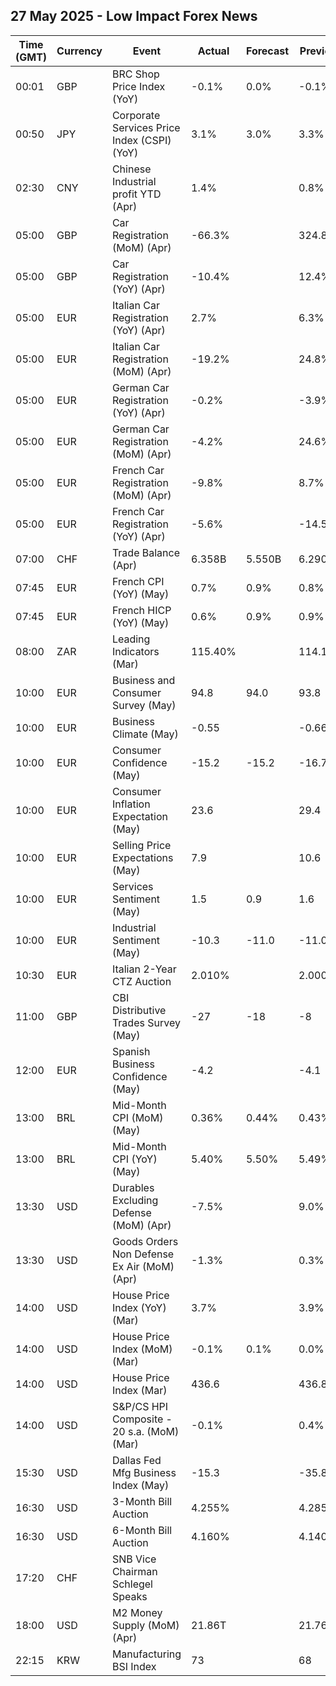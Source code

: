 ## 27 May 2025 - Low Impact Forex News

| Time (GMT) | Currency | Event | Actual | Forecast | Previous |
|------|----------|-------|--------|----------|----------|
| 00:01 | GBP | BRC Shop Price Index (YoY) | -0.1% | 0.0% | -0.1% |
| 00:50 | JPY | Corporate Services Price Index (CSPI) (YoY) | 3.1% | 3.0% | 3.3% |
| 02:30 | CNY | Chinese Industrial profit YTD (Apr) | 1.4% |  | 0.8% |
| 05:00 | GBP | Car Registration (MoM) (Apr) | -66.3% |  | 324.8% |
| 05:00 | GBP | Car Registration (YoY) (Apr) | -10.4% |  | 12.4% |
| 05:00 | EUR | Italian Car Registration (YoY) (Apr) | 2.7% |  | 6.3% |
| 05:00 | EUR | Italian Car Registration (MoM) (Apr) | -19.2% |  | 24.8% |
| 05:00 | EUR | German Car Registration (YoY) (Apr) | -0.2% |  | -3.9% |
| 05:00 | EUR | German Car Registration (MoM) (Apr) | -4.2% |  | 24.6% |
| 05:00 | EUR | French Car Registration (MoM) (Apr) | -9.8% |  | 8.7% |
| 05:00 | EUR | French Car Registration (YoY) (Apr) | -5.6% |  | -14.5% |
| 07:00 | CHF | Trade Balance (Apr) | 6.358B | 5.550B | 6.290B |
| 07:45 | EUR | French CPI (YoY) (May) | 0.7% | 0.9% | 0.8% |
| 07:45 | EUR | French HICP (YoY) (May) | 0.6% | 0.9% | 0.9% |
| 08:00 | ZAR | Leading Indicators (Mar) | 115.40% |  | 114.12% |
| 10:00 | EUR | Business and Consumer Survey (May) | 94.8 | 94.0 | 93.8 |
| 10:00 | EUR | Business Climate (May) | -0.55 |  | -0.66 |
| 10:00 | EUR | Consumer Confidence (May) | -15.2 | -15.2 | -16.7 |
| 10:00 | EUR | Consumer Inflation Expectation (May) | 23.6 |  | 29.4 |
| 10:00 | EUR | Selling Price Expectations (May) | 7.9 |  | 10.6 |
| 10:00 | EUR | Services Sentiment (May) | 1.5 | 0.9 | 1.6 |
| 10:00 | EUR | Industrial Sentiment (May) | -10.3 | -11.0 | -11.0 |
| 10:30 | EUR | Italian 2-Year CTZ Auction | 2.010% |  | 2.000% |
| 11:00 | GBP | CBI Distributive Trades Survey (May) | -27 | -18 | -8 |
| 12:00 | EUR | Spanish Business Confidence (May) | -4.2 |  | -4.1 |
| 13:00 | BRL | Mid-Month CPI (MoM) (May) | 0.36% | 0.44% | 0.43% |
| 13:00 | BRL | Mid-Month CPI (YoY) (May) | 5.40% | 5.50% | 5.49% |
| 13:30 | USD | Durables Excluding Defense (MoM) (Apr) | -7.5% |  | 9.0% |
| 13:30 | USD | Goods Orders Non Defense Ex Air (MoM) (Apr) | -1.3% |  | 0.3% |
| 14:00 | USD | House Price Index (YoY) (Mar) | 3.7% |  | 3.9% |
| 14:00 | USD | House Price Index (MoM) (Mar) | -0.1% | 0.1% | 0.0% |
| 14:00 | USD | House Price Index (Mar) | 436.6 |  | 436.8 |
| 14:00 | USD | S&P/CS HPI Composite - 20 s.a. (MoM) (Mar) | -0.1% |  | 0.4% |
| 15:30 | USD | Dallas Fed Mfg Business Index (May) | -15.3 |  | -35.8 |
| 16:30 | USD | 3-Month Bill Auction | 4.255% |  | 4.285% |
| 16:30 | USD | 6-Month Bill Auction | 4.160% |  | 4.140% |
| 17:20 | CHF | SNB Vice Chairman Schlegel Speaks |  |  |  |
| 18:00 | USD | M2 Money Supply (MoM) (Apr) | 21.86T |  | 21.76T |
| 22:15 | KRW | Manufacturing BSI Index | 73 |  | 68 |
